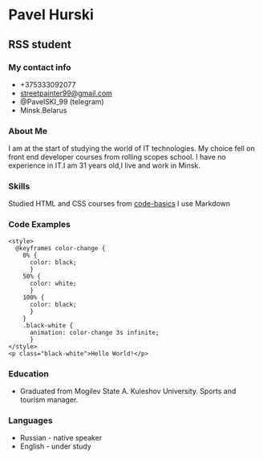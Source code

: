 # Pavel Hurski
## RSS student
### My contact info
* +375333092077
* streetpainter99@gmail.com
* @PavelSKI_99 (telegram)
* Minsk.Belarus
### About Me
I am at the start of studying the world of IT technologies. My choice fell on front end developer courses from rolling scopes school. I have no experience in IT.I am 31 years old,I live and work in Minsk.
### Skills
Studied HTML and CSS courses from [code-basics](https://ru.code-basics.com/) I use Markdown
### Code Examples
```
<style>
  @keyframes color-change {
    0% {
      color: black;
      }
    50% {
      color: white;
      }
    100% {
      color: black;
      }    
    }
    .black-white {
      animation: color-change 3s infinite;
      }
</style>
<p class="black-white">Hello World!</p>
```


### Education
* Graduated from Mogilev State A. Kuleshov University. Sports and tourism manager.
###  Languages
* Russian - native speaker
* English - under study
